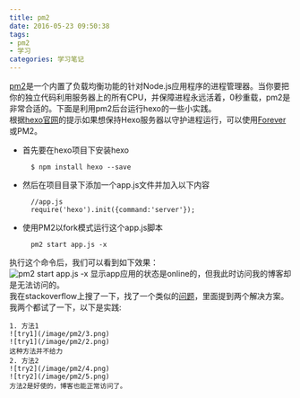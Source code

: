 ```yaml
---
title: pm2
date: 2016-05-23 09:50:38
tags:
- pm2
- 学习
categories: 学习笔记
---
```

[pm2](https://github.com/Unitech/pm2)是一个内置了负载均衡功能的针对Node.js应用程序的进程管理器。当你要把你的独立代码利用服务器上的所有CPU，并保障进程永远活着，0秒重载，pm2是非常合适的。下面是利用pm2后台运行hexo的一些小实践。  
根据[hexo官网](http://www.liuzhixiang.com/hexo_site_cn/docs/server.html)的提示如果想保持Hexo服务器以守护进程运行，可以使用[Forever](https://github.com/foreverjs/forever)或PM2。  

- 首先要在hexo项目下安装hexo  

		$ npm install hexo --save

- 然后在项目目录下添加一个app.js文件并加入以下内容  

		//app.js  
		require('hexo').init({command:'server'});

- 使用PM2以fork模式运行这个app.js脚本

		pm2 start app.js -x
执行这个命令后，我们可以看到如下效果：  
![pm2 start app.js -x](/image/pm2/1.png)
显示app应用的状态是online的，但我此时访问我的博客却是无法访问的。  
我在stackoverflow上搜了一下，找了一个类似的[问题](http://stackoverflow.com/questions/34218868/how-do-i-configure-pm2-to-run-hexo)，里面提到两个解决方案。我两个都试了一下，以下是实践:  

	1. 方法1  
	![try1](/image/pm2/3.png)  
	![try1](/image/pm2/2.png)  
	这种方法并不给力
	2. 方法2  
	![try2](/image/pm2/4.png)  
	![try2](/image/pm2/5.png)  
	方法2是好使的，博客也能正常访问了。